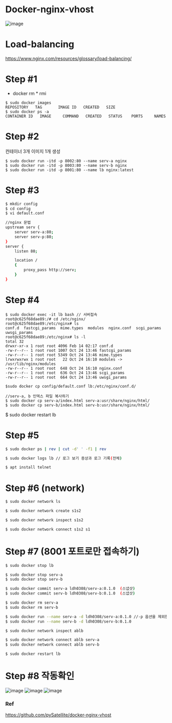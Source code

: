 # Docker-nginx-vhost
![image](https://github.com/ldh0308/docker-nginx-vhost/assets/142721325/b4a8245b-6560-4cda-987a-b0bf612f8443)

# Load-balancing
https://www.nginx.com/resources/glossary/load-balancing/

# Step #1
- docker rm * rmi
```
$ sudo docker images
REPOSITORY   TAG       IMAGE ID   CREATED   SIZE
$ sudo docker ps -a
CONTAINER ID   IMAGE     COMMAND   CREATED   STATUS    PORTS     NAMES
```
# Step #2
컨테이너 3개 이미지 1개 생성
```
$ sudo docker run -itd -p 8002:80 --name serv-a nginx
$ sudo docker run -itd -p 8003:80 --name serv-b nginx
$ sudo docker run -itd -p 8001:80 --name lb nginx:latest
```

# Step #3
```bash
$ mkdir config
$ cd config
$ vi default.conf

//nginx 문법
upstream serv {
    server serv-a:80;
    server serv-p:80;
}
server {
    listen 80;

    location /
    {
        proxy_pass http://serv;
    }
}
```

# Step #4
```
$ sudo docker exec -it lb bash // 서버접속
root@c625f68dae89:/# cd /etc/nginx/
root@c625f68dae89:/etc/nginx# ls
conf.d  fastcgi_params  mime.types  modules  nginx.conf  scgi_params  uwsgi_params
root@c625f68dae89:/etc/nginx# ls -l
total 32
drwxr-xr-x 1 root root 4096 Feb 14 02:17 conf.d
-rw-r--r-- 1 root root 1007 Oct 24 13:46 fastcgi_params
-rw-r--r-- 1 root root 5349 Oct 24 13:46 mime.types
lrwxrwxrwx 1 root root   22 Oct 24 16:10 modules -> /usr/lib/nginx/modules
-rw-r--r-- 1 root root  648 Oct 24 16:10 nginx.conf
-rw-r--r-- 1 root root  636 Oct 24 13:46 scgi_params
-rw-r--r-- 1 root root  664 Oct 24 13:46 uwsgi_params

$sudo docker cp config/default.conf lb:/etc/nginx/conf.d/

//serv-a, b 인덱스 파일 복사하기
$ sudo docker cp serv-a/index.html serv-a:usr/share/nginx/html/
$ sudo docker cp serv-b/index.html serv-b:usr/share/nginx/html/

```
$ sudo docker restart lb


# Step #5
```bash
$ sudo docker ps | rev | cut -d' ' -f1 | rev

$ sudo docker logs lb // 로그 보기 증상과 로그 기록(전체)

$ apt install telnet
```
# Step #6 (network)
```bash
$ sudo docker network ls

$ sudo docker network create s1s2

$ sudo docker network inspect s1s2

$ sudo docker network connect s1s2 s1
```
# Step #7 (8001 포트로만 접속하기)
```bash
$ sudo docker stop lb

$ sudo docker stop serv-a
$ sudo docker stop serv-b

$ sudo docker commit serv-a ldh0308/serv-a:0.1.0  (스냅샷)
$ sudo docker commit serv-b ldh0308/serv-b:0.1.0  (스냅샷)

$ sudo docker rm serv-a
$ sudo docker rm serv-b

$ sudo docker run --name serv-a -d ldh0308/serv-a:0.1.0 //-p 옵션을 제외한다.
$ sudo docker run --name serv-b -d ldh0308/serv-b:0.1.0

$ sudo docker network inspect ablb

$ sudo docker network connect ablb serv-a
$ sudo docker network connect ablb serv-b

$ sudo docker restart lb
```

# Step #8 작동확인
![image](https://github.com/ldh0308/docker-nginx-vhost/assets/142721325/60d9ef17-0005-47a3-8d3f-1cab34c17b4e)
![image](https://github.com/ldh0308/docker-nginx-vhost/assets/142721325/3bd16cd5-3569-48ea-8ac6-ef45e28993b0)
![image](https://github.com/ldh0308/docker-nginx-vhost/assets/142721325/30d14a79-2fa4-4490-ad58-a28d35fba747)





### Ref
https://github.com/pySatellite/docker-nginx-vhost
